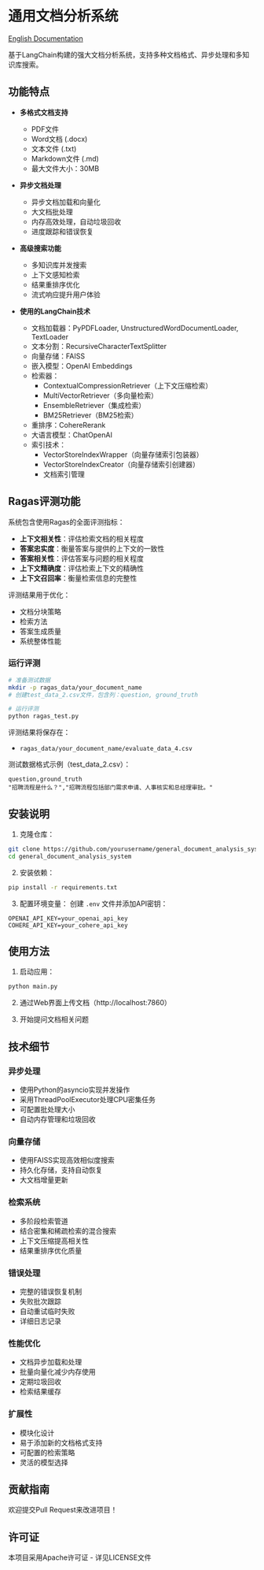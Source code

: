 # 通用文档分析系统

[English Documentation](README.md)

基于LangChain构建的强大文档分析系统，支持多种文档格式、异步处理和多知识库搜索。

## 功能特点

- **多格式文档支持**
  - PDF文件
  - Word文档 (.docx)
  - 文本文件 (.txt)
  - Markdown文件 (.md)
  - 最大文件大小：30MB

- **异步文档处理**
  - 异步文档加载和向量化
  - 大文档批处理
  - 内存高效处理，自动垃圾回收
  - 进度跟踪和错误恢复

- **高级搜索功能**
  - 多知识库并发搜索
  - 上下文感知检索
  - 结果重排序优化
  - 流式响应提升用户体验

- **使用的LangChain技术**
  - 文档加载器：PyPDFLoader, UnstructuredWordDocumentLoader, TextLoader
  - 文本分割：RecursiveCharacterTextSplitter
  - 向量存储：FAISS
  - 嵌入模型：OpenAI Embeddings
  - 检索器：
    - ContextualCompressionRetriever（上下文压缩检索）
    - MultiVectorRetriever（多向量检索）
    - EnsembleRetriever（集成检索）
    - BM25Retriever（BM25检索）
  - 重排序：CohereRerank
  - 大语言模型：ChatOpenAI
  - 索引技术：
    - VectorStoreIndexWrapper（向量存储索引包装器）
    - VectorStoreIndexCreator（向量存储索引创建器）
    - 文档索引管理

## Ragas评测功能

系统包含使用Ragas的全面评测指标：
- **上下文相关性**：评估检索文档的相关程度
- **答案忠实度**：衡量答案与提供的上下文的一致性
- **答案相关性**：评估答案与问题的相关程度
- **上下文精确度**：评估检索上下文的精确性
- **上下文召回率**：衡量检索信息的完整性

评测结果用于优化：
- 文档分块策略
- 检索方法
- 答案生成质量
- 系统整体性能

### 运行评测
```bash
# 准备测试数据
mkdir -p ragas_data/your_document_name
# 创建test_data_2.csv文件，包含列：question, ground_truth

# 运行评测
python ragas_test.py
```

评测结果将保存在：
- `ragas_data/your_document_name/evaluate_data_4.csv`

测试数据格式示例（test_data_2.csv）：
```csv
question,ground_truth
"招聘流程是什么？","招聘流程包括部门需求申请、人事核实和总经理审批。"
```

## 安装说明

1. 克隆仓库：
```bash
git clone https://github.com/yourusername/general_document_analysis_system.git
cd general_document_analysis_system
```

2. 安装依赖：
```bash
pip install -r requirements.txt
```

3. 配置环境变量：
创建 `.env` 文件并添加API密钥：
```
OPENAI_API_KEY=your_openai_api_key
COHERE_API_KEY=your_cohere_api_key
```

## 使用方法

1. 启动应用：
```bash
python main.py
```

2. 通过Web界面上传文档（http://localhost:7860）

3. 开始提问文档相关问题

## 技术细节

### 异步处理
- 使用Python的asyncio实现并发操作
- 采用ThreadPoolExecutor处理CPU密集任务
- 可配置批处理大小
- 自动内存管理和垃圾回收

### 向量存储
- 使用FAISS实现高效相似度搜索
- 持久化存储，支持自动恢复
- 大文档增量更新

### 检索系统
- 多阶段检索管道
- 结合密集和稀疏检索的混合搜索
- 上下文压缩提高相关性
- 结果重排序优化质量

### 错误处理
- 完整的错误恢复机制
- 失败批次跟踪
- 自动重试临时失败
- 详细日志记录

### 性能优化
- 文档异步加载和处理
- 批量向量化减少内存使用
- 定期垃圾回收
- 检索结果缓存

### 扩展性
- 模块化设计
- 易于添加新的文档格式支持
- 可配置的检索策略
- 灵活的模型选择

## 贡献指南

欢迎提交Pull Request来改进项目！

## 许可证

本项目采用Apache许可证 - 详见LICENSE文件
